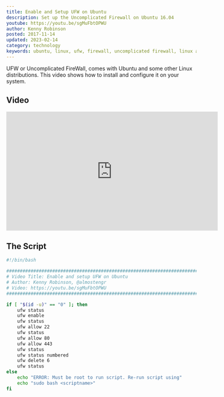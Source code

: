 ```yaml
---
title: Enable and Setup UFW on Ubuntu
description: Set up the Uncomplicated Firewall on Ubuntu 16.04
youtube: https://youtu.be/sgMuFbtOPWU
author: Kenny Robinson
posted: 2017-11-14
updated: 2023-02-14
category: technology
keywords: ubuntu, linux, ufw, firewall, uncomplicated firewall, linux adminstration
---
```


UFW or Uncomplicated FireWall, comes with Ubuntu and some other Linux distributions. This video shows how 
to install and configure it on your system.

## Video

<iframe width="560" height="315" src="https://www.youtube.com/embed/sgMuFbtOPWU" title="YouTube video player" frameborder="0" allow="accelerometer; autoplay; clipboard-write; encrypted-media; gyroscope; picture-in-picture" allowfullscreen></iframe>

## The Script

```sh
#!/bin/bash

###############################################################################
# Video Title: Enable and setup UFW on Ubuntu
# Author: Kenny Robinson, @almostengr
# Video: https://youtu.be/sgMuFbtOPWU
###############################################################################

if [ "$(id -u)" == "0" ]; then
	ufw status
	ufw enable
	ufw status
	ufw allow 22
	ufw status
	ufw allow 80
	ufw allow 443
	ufw status
	ufw status numbered
	ufw delete 6
	ufw status
else
	echo "ERROR: Must be root to run script. Re-run script using"
	echo "sudo bash <scriptname>"
fi
```
